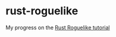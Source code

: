 # rust-roguelike
My progress on the [Rust Roguelike tutorial](https://bfnightly.bracketproductions.com/rustbook/chapter_0.html)

